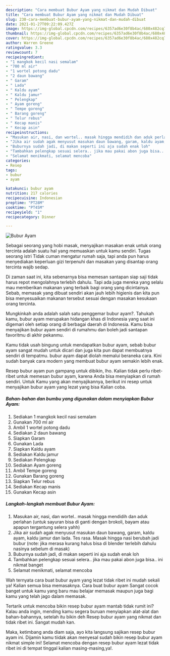 ```yaml
---
description: "Cara membuat Bubur Ayam yang nikmat dan Mudah Dibuat"
title: "Cara membuat Bubur Ayam yang nikmat dan Mudah Dibuat"
slug: 230-cara-membuat-bubur-ayam-yang-nikmat-dan-mudah-dibuat
date: 2021-01-27T09:22:09.427Z
image: https://img-global.cpcdn.com/recipes/6357ad6e30f8b4ac/680x482cq70/bubur-ayam-foto-resep-utama.jpg
thumbnail: https://img-global.cpcdn.com/recipes/6357ad6e30f8b4ac/680x482cq70/bubur-ayam-foto-resep-utama.jpg
cover: https://img-global.cpcdn.com/recipes/6357ad6e30f8b4ac/680x482cq70/bubur-ayam-foto-resep-utama.jpg
author: Warren Greene
ratingvalue: 3.3
reviewcount: 7
recipeingredient:
- "1 mangkok kecil nasi semalam"
- "700 ml air"
- "1 wortel potong dadu"
- "2 daun bawang"
- " Garam"
- " Lada"
- " Kaldu ayam"
- " Kaldu jamur"
- " Pelengkap"
- " Ayam goreng"
- " Tempe goreng"
- " Barang goreng"
- " Telur rebus"
- " Kecap manis"
- " Kecap asin"
recipeinstructions:
- "Masukan air, nasi, dan wortel.. masak hingga mendidih dan aduk perlahan (untuk sayuran bisa di ganti dengan brokoli, bayam atau apapun tergantung selera yahh)"
- "Jika air sudah agak menyusut masukan daun bawang, garam, kaldu ayam, kaldu jamur dan lada. Tes rasa. Masak hingga nasi berubah jadi bubur (note: jika merasa kurang halus bisa di blender terlebih dahulu nasinya sebelum di masak)"
- "Buburnya sudah jadi, di makan seperti ini aja sudah enak loh"
- "Tambahkan pelengkap sesuai selera.. jika mau pakai abon juga bisa.. ini nikmat banget"
- "Selamat menikmati, selamat mencoba"
categories:
- Resep
tags:
- bubur
- ayam

katakunci: bubur ayam 
nutrition: 217 calories
recipecuisine: Indonesian
preptime: "PT28M"
cooktime: "PT45M"
recipeyield: "1"
recipecategory: Dinner

---
```



![Bubur Ayam](https://img-global.cpcdn.com/recipes/6357ad6e30f8b4ac/680x482cq70/bubur-ayam-foto-resep-utama.jpg)

Sebagai seorang yang hobi masak, menyajikan masakan enak untuk orang tercinta adalah suatu hal yang memuaskan untuk kamu sendiri. Tugas seorang istri Tidak cuman mengatur rumah saja, tapi anda pun harus menyediakan keperluan gizi terpenuhi dan masakan yang disantap orang tercinta wajib sedap.

Di zaman  saat ini, kita sebenarnya bisa memesan santapan siap saji tidak harus repot mengolahnya terlebih dahulu. Tapi ada juga mereka yang selalu mau memberikan makanan yang terbaik bagi orang yang dicintainya. Sebab, memasak yang dibuat sendiri akan jauh lebih higienis dan kita pun bisa menyesuaikan makanan tersebut sesuai dengan masakan kesukaan orang tercinta. 



Mungkinkah anda adalah salah satu penggemar bubur ayam?. Tahukah kamu, bubur ayam merupakan hidangan khas di Indonesia yang saat ini digemari oleh setiap orang di berbagai daerah di Indonesia. Kamu bisa menyajikan bubur ayam sendiri di rumahmu dan boleh jadi santapan favoritmu di akhir pekanmu.

Kamu tidak usah bingung untuk mendapatkan bubur ayam, sebab bubur ayam sangat mudah untuk dicari dan juga kita pun dapat membuatnya sendiri di tempatmu. bubur ayam dapat diolah memalui beraneka cara. Kini sudah banyak cara modern yang membuat bubur ayam semakin lebih enak.

Resep bubur ayam pun gampang untuk dibikin, lho. Kalian tidak perlu ribet-ribet untuk memesan bubur ayam, karena Anda bisa menyiapkan di rumah sendiri. Untuk Kamu yang akan menyajikannya, berikut ini resep untuk menyajikan bubur ayam yang lezat yang bisa Kalian coba.

<!--inarticleads1-->

##### Bahan-bahan dan bumbu yang digunakan dalam menyiapkan Bubur Ayam:

1. Sediakan 1 mangkok kecil nasi semalam
1. Gunakan 700 ml air
1. Ambil 1 wortel potong dadu
1. Sediakan 2 daun bawang
1. Siapkan  Garam
1. Gunakan  Lada
1. Siapkan  Kaldu ayam
1. Sediakan  Kaldu jamur
1. Sediakan  Pelengkap
1. Sediakan  Ayam goreng
1. Ambil  Tempe goreng
1. Gunakan  Barang goreng
1. Siapkan  Telur rebus
1. Sediakan  Kecap manis
1. Gunakan  Kecap asin




<!--inarticleads2-->

##### Langkah-langkah membuat Bubur Ayam:

1. Masukan air, nasi, dan wortel.. masak hingga mendidih dan aduk perlahan (untuk sayuran bisa di ganti dengan brokoli, bayam atau apapun tergantung selera yahh)
1. Jika air sudah agak menyusut masukan daun bawang, garam, kaldu ayam, kaldu jamur dan lada. Tes rasa. Masak hingga nasi berubah jadi bubur (note: jika merasa kurang halus bisa di blender terlebih dahulu nasinya sebelum di masak)
1. Buburnya sudah jadi, di makan seperti ini aja sudah enak loh
1. Tambahkan pelengkap sesuai selera.. jika mau pakai abon juga bisa.. ini nikmat banget
1. Selamat menikmati, selamat mencoba




Wah ternyata cara buat bubur ayam yang lezat tidak ribet ini mudah sekali ya! Kalian semua bisa memasaknya. Cara buat bubur ayam Sangat cocok banget untuk kamu yang baru mau belajar memasak maupun juga bagi kamu yang telah jago dalam memasak.

Tertarik untuk mencoba bikin resep bubur ayam mantab tidak rumit ini? Kalau anda ingin, mending kamu segera buruan menyiapkan alat-alat dan bahan-bahannya, setelah itu bikin deh Resep bubur ayam yang nikmat dan tidak ribet ini. Sangat mudah kan. 

Maka, ketimbang anda diam saja, ayo kita langsung sajikan resep bubur ayam ini. Dijamin kamu tiidak akan menyesal sudah bikin resep bubur ayam nikmat simple ini! Selamat mencoba dengan resep bubur ayam lezat tidak ribet ini di tempat tinggal kalian masing-masing,ya!.

